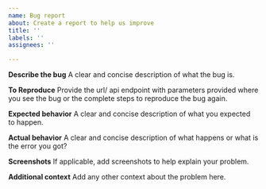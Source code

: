 ```yaml
---
name: Bug report
about: Create a report to help us improve
title: ''
labels: ''
assignees: ''

---
```


**Describe the bug**
A clear and concise description of what the bug is.

**To Reproduce**
Provide the url/ api endpoint with parameters provided where you see the bug or the complete steps to reproduce the bug again.

**Expected behavior**
A clear and concise description of what you expected to happen.

**Actual behavior**
A clear and concise description of what happens or what is the error you got?

**Screenshots**
If applicable, add screenshots to help explain your problem.

**Additional context**
Add any other context about the problem here.
